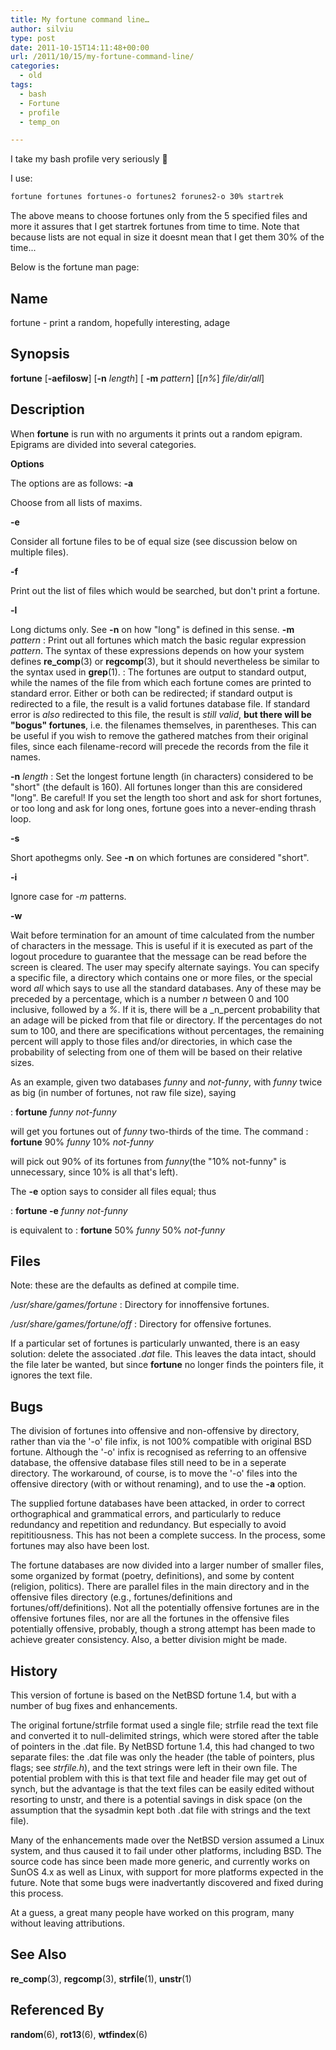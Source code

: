 ```yaml
---
title: My fortune command line…
author: silviu
type: post
date: 2011-10-15T14:11:48+00:00
url: /2011/10/15/my-fortune-command-line/
categories:
  - old
tags:
  - bash
  - Fortune
  - profile
  - temp_on

---
```

I take my bash profile very seriously 🙂

I use:

```bash
fortune fortunes fortunes-o fortunes2 forunes2-o 30% startrek
```

The above means to choose fortunes only from the 5 specified files and more it assures that I get startrek fortunes from time to time. Note that because lists are not equal in size it doesnt mean that I get them 30% of the time...

Below is the fortune man page:

## Name

fortune - print a random, hopefully interesting, adage

## Synopsis

**fortune** [**-aefilosw**] [**-n** _length_] [ **-m** _pattern_] [[_n%_] _file/dir/all_]

## Description

When **fortune** is run with no arguments it prints out a random epigram. Epigrams are divided into several categories.

**Options**

The options are as follows:
**-a**

Choose from all lists of maxims.

**-e**

Consider all fortune files to be of equal size (see discussion below on multiple files).

**-f**

Print out the list of files which would be searched, but don't print a fortune.

**-l**

Long dictums only. See **-n** on how "long" is defined in this sense.
**-m** _pattern_
:   Print out all fortunes which match the basic regular expression _pattern_. The syntax of these expressions depends on how your system defines **re_comp**(3) or **regcomp**(3), but it should nevertheless be similar to the syntax used in **grep**(1).
:   The fortunes are output to standard output, while the names of the file from which each fortune comes are printed to standard error. Either or both can be redirected; if standard output is redirected to a file, the result is a valid fortunes database file. If standard error is _also_ redirected to this file, the result is _still valid_, **but there will be "bogus" fortunes**, i.e. the filenames themselves, in parentheses. This can be useful if you wish to remove the gathered matches from their original files, since each filename-record will precede the records from the file it names.

**-n** _length_
:   Set the longest fortune length (in characters) considered to be "short" (the default is 160). All fortunes longer than this are considered "long". Be careful! If you set the length too short and ask for short fortunes, or too long and ask for long ones, fortune goes into a never-ending thrash loop.

**-s**

Short apothegms only. See **-n** on which fortunes are considered "short".

**-i**

Ignore case for _-m_ patterns.

**-w**

Wait before termination for an amount of time calculated from the number of characters in the message. This is useful if it is executed as part of the logout procedure to guarantee that the message can be read before the screen is cleared.
The user may specify alternate sayings. You can specify a specific file, a directory which contains one or more files, or the special word _all_ which says to use all the standard databases. Any of these may be preceded by a percentage, which is a number _n_ between 0 and 100 inclusive, followed by a _%_. If it is, there will be a _n_percent probability that an adage will be picked from that file or directory. If the percentages do not sum to 100, and there are specifications without percentages, the remaining percent will apply to those files and/or directories, in which case the probability of selecting from one of them will be based on their relative sizes.

As an example, given two databases _funny_ and _not-funny_, with _funny_ twice as big (in number of fortunes, not raw file size), saying

:   **fortune** _funny not-funny_

will get you fortunes out of _funny_ two-thirds of the time. The command
:   **fortune** 90% _funny_ 10% _not-funny_

will pick out 90% of its fortunes from _funny_(the "10% not-funny" is unnecessary, since 10% is all that's left).

The **-e** option says to consider all files equal; thus

:   **fortune -e** _funny not-funny_

is equivalent to
:   **fortune** 50% _funny_ 50% _not-funny_

## Files

Note: these are the defaults as defined at compile time.

_/usr/share/games/fortune_
:   Directory for innoffensive fortunes.

_/usr/share/games/fortune/off_
:   Directory for offensive fortunes.

If a particular set of fortunes is particularly unwanted, there is an easy solution: delete the associated _.dat_ file. This leaves the data intact, should the file later be wanted, but since **fortune** no longer finds the pointers file, it ignores the text file.

## Bugs

The division of fortunes into offensive and non-offensive by directory, rather than via the '-o' file infix, is not 100% compatible with original BSD fortune. Although the '-o' infix is recognised as referring to an offensive database, the offensive database files still need to be in a seperate directory. The workaround, of course, is to move the '-o' files into the offensive directory (with or without renaming), and to use the **-a** option.

The supplied fortune databases have been attacked, in order to correct orthographical and grammatical errors, and particularly to reduce redundancy and repetition and redundancy. But especially to avoid repititiousness. This has not been a complete success. In the process, some fortunes may also have been lost.

The fortune databases are now divided into a larger number of smaller files, some organized by format (poetry, definitions), and some by content (religion, politics). There are parallel files in the main directory and in the offensive files directory (e.g., fortunes/definitions and fortunes/off/definitions). Not all the potentially offensive fortunes are in the offensive fortunes files, nor are all the fortunes in the offensive files potentially offensive, probably, though a strong attempt has been made to achieve greater consistency. Also, a better division might be made.

## History

This version of fortune is based on the NetBSD fortune 1.4, but with a number of bug fixes and enhancements.

The original fortune/strfile format used a single file; strfile read the text file and converted it to null-delimited strings, which were stored after the table of pointers in the .dat file. By NetBSD fortune 1.4, this had changed to two separate files: the .dat file was only the header (the table of pointers, plus flags; see _strfile.h_), and the text strings were left in their own file. The potential problem with this is that text file and header file may get out of synch, but the advantage is that the text files can be easily edited without resorting to unstr, and there is a potential savings in disk space (on the assumption that the sysadmin kept both .dat file with strings and the text file).

Many of the enhancements made over the NetBSD version assumed a Linux system, and thus caused it to fail under other platforms, including BSD. The source code has since been made more generic, and currently works on SunOS 4.x as well as Linux, with support for more platforms expected in the future. Note that some bugs were inadvertantly discovered and fixed during this process.

At a guess, a great many people have worked on this program, many without leaving attributions.

## See Also

**re_comp**(3), **regcomp**(3), **strfile**(1), **unstr**(1)

## Referenced By

**random**(6), **rot13**(6), **wtfindex**(6)